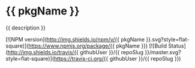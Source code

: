 {{ pkgName }}
==============

{{ description }}

[![NPM version](http://img.shields.io/npm/v/{{ pkgName }}.svg?style=flat-square)](https://www.npmjs.org/package/{{ pkgName }})
[![Build Status](http://img.shields.io/travis/{{ githubUser }}/{{ repoSlug }}/master.svg?style=flat-square)](https://travis-ci.org/{{ githubUser }}/{{ repoSlug }})
